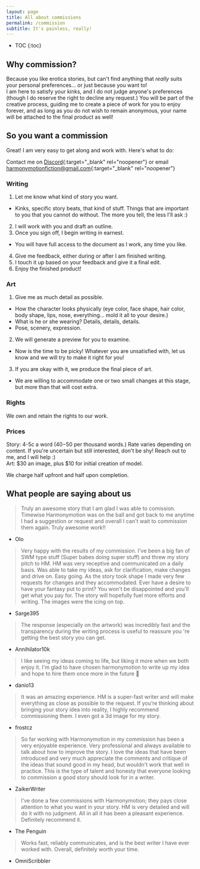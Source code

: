 ```yaml
---
layout: page
title: All about commissions
permalink: /commission
subtitle: It's painless, really!
---
```

* TOC
{:toc}

## Why commission?
Because you like erotica stories, but can't find anything that *really* suits your personal preferences... or just because you want to!  
I am here to satisfy your kinks, and I do not judge anyone's preferences (though I do reserve the right to decline any request.) You will be part of the creative process, guiding me to create a piece of work for you to enjoy forever, and as long as you do not wish to remain anonymous, your name will be attached to the final product as well!

## So you want a commission
Great! I am very easy to get along and work with. Here's what to do:

Contact me on [Discord](https://discord.gg/GEWKANC87g){:target="_blank" rel="noopener"} or email [harmonymotionfiction@gmail.com](mailto:harmonymotionfiction@gmail.com){:target="_blank" rel="noopener"}

### Writing
1. Let me know what kind of story you want.
- Kinks, specific story beats, that kind of stuff. Things that are important to you that you cannot do without. The more you tell, the less I'll ask :)
2. I will work with you and draft an outline.
3. Once you sign off, I begin writing in earnest.
- You will have full access to the document as I work, any time you like.
4. Give me feedback, either during or after I am finished writing.
5. I touch it up based on your feedback and give it a final edit.
6. Enjoy the finished product!

### Art
1. Give me as much detail as possible.
- How the character looks physically (eye color, face shape, hair color, body shape, lips, nose, everything... mold it all to your desire.)
- What is he or she wearing? Details, details, details.
- Pose, scenery, expression.
2. We will generate a preview for you to examine.
- Now is the time to be picky! Whatever you are unsatisfied with, let us know and we will try to make it right for you!
3. If you are okay with it, we produce the final piece of art.
- We are willing to accommodate one or two small changes at this stage, but more than that will cost extra.

### Rights
We own and retain the rights to our work.

### Prices
Story: 4-5c a word \($40-$50 per thousand words.\) Rate varies depending on content. If you're uncertain but still interested, don't be shy! Reach out to me, and I will help :)  
Art: $30 an image, plus $10 for initial creation of model.

We charge half upfront and half upon completion.

## What people are saying about us
> Truly an awesome story that I am glad I was able to comission. Timewise Harmonymotion was on the ball and got back to me anytime I had a suggestion or request and overall I can't wait to commission them again. Truly awesome work!!  
- Olo

> Very happy with the results of my commission.  I've been a big fan of SWM type stuff (Super babes doing super stuff) and threw my story pitch to HM.  HM was very receptive and communicated on a daily basis.  Was able to take my ideas, ask for clarification, make changes and drive on.  Easy going.  As the story took shape I made very few requests for changes and they accommodated.  Ever have a desire to have your fantasy put to print?  You won't be disappointed and you'll get what you pay for.  The story will hopefully fuel more efforts and writing.  The images were the icing on top.  
- Sarge395

> The response (especially on the artwork) was incredibly fast and the transparency during the writing process is useful to reassure you 're getting the best story you can get.  
- Annihilator10k

> I like seeing my ideas coming to life, but liking it more when we both enjoy it. I'm glad to have chosen harmonymotion to write up my idea and hope to hire them once more in the future 🙂  
- danio13

> It was an amazing experience. HM is a super-fast writer and will make everything as close as possible to the request. If you’re thinking about bringing your story idea into reality, I highly recommend commissioning them. I even got a 3d image for my story.  
- frostcz

> So far working with Harmonymotion in my commission has been a very enjoyable experience. Very professional and always available to talk about how to improve the story.
> I love the ideas that have been introduced and very much appreciate the comments and critique of the ideas that sound good in my head, but wouldn't work that well in practice. This is the type of talent and honesty that everyone looking to commission a good story should look for in a writer.  
- ZaikerWriter

> I’ve done a few commissions with Harmonymotion; they pays close attention to what you want in your story. HM is very detailed and will do it with no judgment. All in all it has been a pleasant experience. Definitely recommend it.
- The Penguin

> Works fast, reliably communicates, and is the best writer I have ever worked with. Overall, definitely worth your time.
- OmniScribbler

